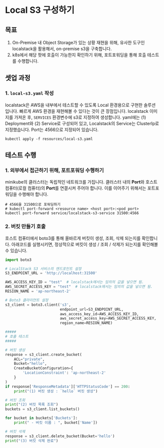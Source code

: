 # Local S3 구성하기

## 목표

1. On-Premise 내 Object Storage가 있는 상황 재현을 위해, 유사한 도구인 localstack을 활용해서, on-premise s3을 구축합니다.
2. k8s에서 해당 팟에 호출이 가능한지 확인하기 위해, 포트포워딩을 통해 호출 테스트를 수행합니다.

## 셋업 과정

### 1. `local-s3.yaml` 작성

localstack은 AWS을 내부에서 테스트할 수 있도록 Local 환경용으로 구현한 솔루션입니다.
빠르게 AWS 환경을 재현해볼 수 있다는 것이 큰 장점입니다.
localstack 이미지를 가져온 후, `SERVICES` 환경변수에 s3로 지정하여 생성합니다.
yaml에는 (1) Deployment와 (2) Service로 구성되어 있고, Localstack의 Service는 ClusterIp로 지정했습니다.
Port는 4566으로 지정되어 있습니다.

````shell
kubectl apply -f resources/local-s3.yaml
````

## 테스트 수행

### 1. 외부에서 접근하기 위해, 포트포워딩 수행하기

minikube의 클러스터는 독립적인 네트워크를 가집니다.
클러스터 내의 **Port**와 호스트 컴퓨터(로컬 컴퓨터)의 **Port**를 연결시켜 주어야 합니다.
이를 이어주기 위해서는 포트포워딩을 수행해야 합니다.

````shell
# 4566을 31500으로 포워딩하기
# kubectl port-forward <resource name> <host port>:<pod port>
kubectl port-forward service/localstack-s3-service 31500:4566
````

### 2. 버킷 만들기 호출

호스트 컴퓨터에서 boto3를 통해 올바르게 버킷이 생성, 조회, 삭제 되는지를 확인합니다.
아래코드를 실행시키면, 정상적으로 버킷이 생성 / 조회 / 삭제가 되는지를 확인해볼수 있습니다.

````python
import boto3

# LocalStack S3 서비스의 엔드포인트 설정
S3_ENDPOINT_URL = 'http://localhost:31500'

AWS_ACCESS_KEY_ID = "test"  # localstack에서는 임의의 값을 넣으면 됨.
AWS_SECRET_ACCESS_KEY = "test"  # localstack에서는 임의의 값을 넣으면 됨.
RESION_NAME = 'ap-northeast-2'

# Boto3 클라이언트 설정
s3_client = boto3.client('s3',
                         endpoint_url=S3_ENDPOINT_URL,
                         aws_access_key_id=AWS_ACCESS_KEY_ID,
                         aws_secret_access_key=AWS_SECRET_ACCESS_KEY,
                         region_name=RESION_NAME)

#####
# 호출 테스트
#####

# 버킷 생성
response = s3_client.create_bucket(
    ACL="private",
    Bucket="hello",
    CreateBucketConfiguration={
        'LocationConstraint': 'ap-northeast-2'
    }
)
if response['ResponseMetadata']['HTTPStatusCode'] == 200:
    print("(1) 버킷 생성 : `hello` 버킷 생성")

# 버킷 조회
print("(2) 버킷 목록 조회")
buckets = s3_client.list_buckets()

for bucket in buckets['Buckets']:
    print(" - 버킷 이름 : ", bucket['Name'])

# 버킷 삭제
response = s3_client.delete_bucket(Bucket='hello')
print("(3) 버킷 삭제 완료")
````

